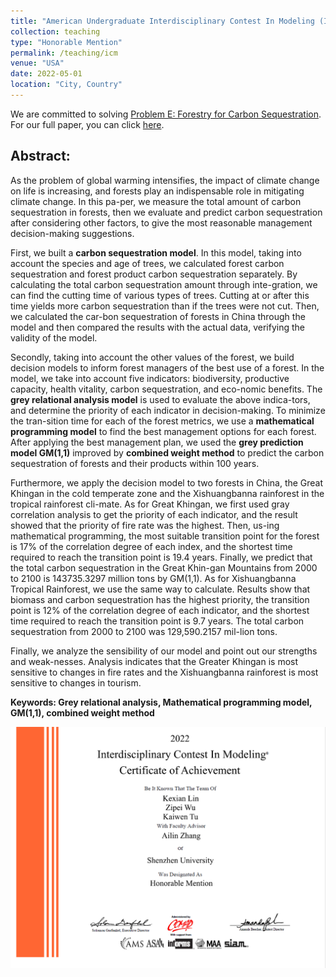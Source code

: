 ```yaml
---
title: "American Undergraduate Interdisciplinary Contest In Modeling (ICM)"
collection: teaching
type: "Honorable Mention"
permalink: /teaching/icm
venue: "USA"
date: 2022-05-01
location: "City, Country"
---
```


We are committed to solving [Problem E: Forestry for Carbon Sequestration](/icm.pdf). For our full paper, you can click [here](/icm_fullpaper.pdf).

## Abstract:

As the problem of global warming intensifies, the impact of climate change on life is increasing, and forests play an indispensable role in mitigating climate change. In this pa-per, we measure the total amount of carbon sequestration in forests, then we evaluate and predict carbon sequestration after considering other factors, to give the most reasonable management decision-making suggestions.

First, we built a **carbon sequestration model**. In this model, taking into account the species and age of trees, we calculated forest carbon sequestration and forest product carbon sequestration separately. By calculating the total carbon sequestration amount through inte-gration, we can find the cutting time of various types of trees. Cutting at or after this time yields more carbon sequestration than if the trees were not cut. Then, we calculated the car-bon sequestration of forests in China through the model and then compared the results with the actual data, verifying the validity of the model.

Secondly, taking into account the other values of the forest, we build decision models to inform forest managers of the best use of a forest. In the model, we take into account five indicators: biodiversity, productive capacity, health vitality, carbon sequestration, and eco-nomic benefits. The **grey relational analysis model** is used to evaluate the above indica-tors, and determine the priority of each indicator in decision-making. To minimize the tran-sition time for each of the forest metrics, we use a **mathematical programming model** to find the best management options for each forest. After applying the best management plan, we used the **grey prediction model GM(1,1)** improved by **combined weight method** to predict the carbon sequestration of forests and their products within 100 years.

Furthermore, we apply the decision model to two forests in China, the Great Khingan in the cold temperate zone and the Xishuangbanna rainforest in the tropical rainforest cli-mate. As for Great Khingan, we first used gray correlation analysis to get the priority of each indicator, and the result showed that the priority of fire rate was the highest. Then, us-ing mathematical programming, the most suitable transition point for the forest is 17% of the correlation degree of each index, and the shortest time required to reach the transition point is 19.4 years. Finally, we predict that the total carbon sequestration in the Great Khin-gan Mountains from 2000 to 2100 is 143735.3297 million tons by GM(1,1). As for Xishuangbanna Tropical Rainforest, we use the same way to calculate. Results show that biomass and carbon sequestration has the highest priority, the transition point is 12% of the correlation degree of each indicator, and the shortest time required to reach the transition point is 9.7 years. The total carbon sequestration from 2000 to 2100 was 129,590.2157 mil-lion tons. 

Finally, we analyze the sensibility of our model and point out our strengths and weak-nesses. Analysis indicates that the Greater Khingan is most sensitive to changes in fire rates and the Xishuangbanna rainforest is most sensitive to changes in tourism.

**Keywords: Grey relational analysis, Mathematical programming model, GM(1,1), combined weight method**

![](/icm.jpg)
